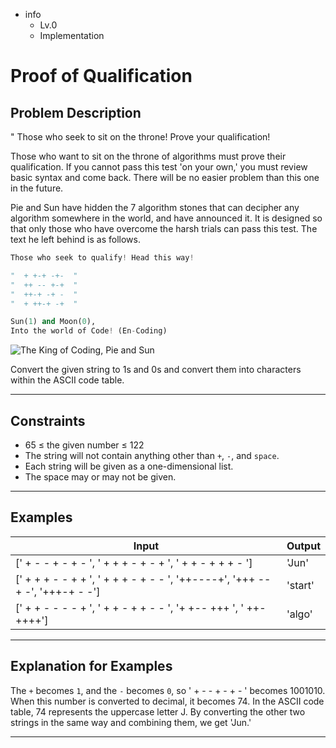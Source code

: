 - info
    - Lv.0
    - Implementation

# Proof of Qualification


## Problem Description
" Those who seek to sit on the throne! Prove your qualification!

Those who want to sit on the throne of algorithms must prove their qualification. If you cannot pass this test 'on your own,' you must review basic syntax and come back. There will be no easier problem than this one in the future.

Pie and Sun have hidden the 7 algorithm stones that can decipher any algorithm somewhere in the world, and have announced it. It is designed so that only those who have overcome the harsh trials can pass this test. The text he left behind is as follows.

```py
Those who seek to qualify! Head this way!

"  + +-+ -+-  "
"  ++ -- +-+  "
"  ++-+ -+ -  "
"  + ++-+ -+  "

Sun(1) and Moon(0),
Into the world of Code! (En-Coding)
```

![The King of Coding, Pie and Sun](./1_2.webp)


Convert the given string to 1s and 0s and convert them into characters within the ASCII code table.

---

## Constraints

- 65 ≤ the given number ≤ 122
- The string will not contain anything other than `+`, `-`, and `space`.
- Each string will be given as a one-dimensional list.
- The space may or may not be given.

---

## Examples

|  Input	|  Output  |
| --------- | ------ |
| [' + - - + - + - ', ' + + + - + - + ', ' + + - + + + - ']	| 'Jun' |
| [' + + + - - + + ', ' + + + - + - - ', '++----+', '+++ --+ -', '+++-+ - -']	| 'start' |
| [' + + - - - - + ', ' + + - + + - - ', '+ +-- +++ ', ' ++- ++++']	| 'algo' |

---

## Explanation for Examples
The `+` becomes `1`, and the `-` becomes `0`, so ' + - - + - + - ' becomes 1001010. When this number is converted to decimal, it becomes 74. In the ASCII code table, 74 represents the uppercase letter J. By converting the other two strings in the same way and combining them, we get 'Jun.'

---
